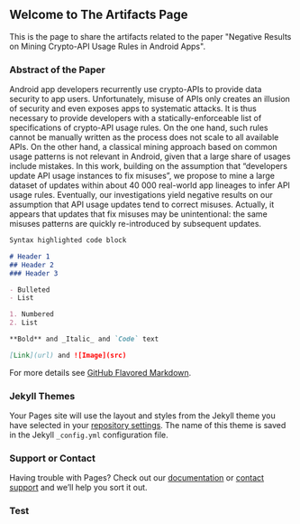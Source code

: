 ## Welcome to The Artifacts Page

This is the page to share the artifacts related to the paper "Negative Results on Mining Crypto-API Usage Rules in Android Apps".

### Abstract of the Paper

Android app developers recurrently use crypto-APIs to provide data security to app users. Unfortunately, misuse of APIs only creates an illusion of security and even exposes apps to systematic attacks. It is thus necessary to provide developers with a statically-enforceable list of specifications of crypto-API usage rules. On the one hand, such rules cannot be manually written as the process does not scale to all available APIs. On the other hand, a classical mining approach based on common usage patterns is not relevant in Android, given that a large share of usages include mistakes. In this work, building on the assumption that “developers update API usage instances to fix misuses”, we propose to mine a large dataset of updates within about 40 000 real-world app lineages to infer API usage rules. Eventually, our investigations yield negative results on our assumption that API usage updates tend to correct misuses. Actually, it appears that updates that fix misuses may be unintentional: the same misuses patterns are quickly re-introduced by subsequent updates.

```markdown
Syntax highlighted code block

# Header 1
## Header 2
### Header 3

- Bulleted
- List

1. Numbered
2. List

**Bold** and _Italic_ and `Code` text

[Link](url) and ![Image](src)
```

For more details see [GitHub Flavored Markdown](https://guides.github.com/features/mastering-markdown/).

### Jekyll Themes

Your Pages site will use the layout and styles from the Jekyll theme you have selected in your [repository settings](https://github.com/negative-crypto-api-mining/negative-crypto-api-mining.github.io/settings). The name of this theme is saved in the Jekyll `_config.yml` configuration file.

### Support or Contact

Having trouble with Pages? Check out our [documentation](https://help.github.com/categories/github-pages-basics/) or [contact support](https://github.com/contact) and we’ll help you sort it out.

### Test
